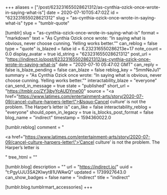 +++
aliases = ["/post/623231655028621312/as-cynthia-ozick-once-wrote-in-saying-what-is"]
date = 2020-07-10T05:47:02Z
id = "623231655028621312"
slug = "as-cynthia-ozick-once-wrote-in-saying-what-is"
type = "tumblr-quote"

[tumblr]
slug = "as-cynthia-ozick-once-wrote-in-saying-what-is"
format = "markdown"
text = "As Cynthia Ozick once wrote: “In saying what is obvious, never choose cunning. Yelling works better.”"
can_reblog = false
type = "quote"
is_blazed = false
id = 6.232316550286213e+17
note_count = 0.0
display_avatar = true
id_string = "623231655028621312"
post_url = "https://indirect.io/post/623231655028621312/as-cynthia-ozick-once-wrote-in-saying-what-is"
date = "2020-07-10 05:47:02 GMT"
can_reply = false
is_blaze_pending = false
can_blaze = false
reblog_key = "5mmNeJu1"
summary = "As Cynthia Ozick once wrote: “In saying what is obvious, never choose cunning. Yelling works better.”"
interactability_blaze = "everyone"
can_send_in_message = true
state = "published"
short_url = "https://tmblr.co/ZY3jbyYcAUDYme00"
source = "<a href=\"https://www.latimes.com/entertainment-arts/story/2020-07-09/cancel-culture-harpers-letter\">&lsquo;Cancel culture&rsquo; is not the problem. The Harper&rsquo;s letter is</a>"
can_like = false
interactability_reblog = "everyone"
should_open_in_legacy = true
is_blocks_post_format = false
blog_name = "indirect"
timestamp = 1594360022.0

[tumblr.reblog]
comment = "<p><a href=\"https://www.latimes.com/entertainment-arts/story/2020-07-09/cancel-culture-harpers-letter\">‘Cancel culture’ is not the problem. The Harper’s letter is</a></p>"
tree_html = ""

[tumblr.blog]
description = ""
url = "https://indirect.io/"
uuid = "t:PgyUJU3SA2Klwyt81UWAwQ"
updated = 1739927643.0
can_show_badges = false
name = "indirect"
title = "indirect"

[tumblr.blog.tumblrmart_accessories]
+++
